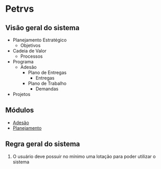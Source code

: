 # Petrvs

## Visão geral do sistema

- Planejamento Estratégico
  - Objetivos
- Cadeia de Valor
  - Processos
- Programa
  - Adesão
    - Plano de Entregas
      - Entregas
    - Plano de Trabalho
      - Demandas
- Projetos

## Módulos

* [Adesão](./adesao.md)
* [Planejamento](./planejamento.md)

## Regra geral do sistema

1) O usuário deve possuir no mínimo uma lotação para poder utilizar o sistema